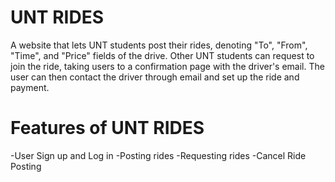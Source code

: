 # UNT RIDES

A website that lets UNT students post their rides, denoting "To", "From", "Time", and "Price" fields of the drive. Other UNT students can request to join the ride, taking users to a confirmation page with the driver's email. The user can then contact the driver through email and set up the ride and payment.

# Features of UNT RIDES

-User Sign up and Log in
-Posting rides
-Requesting rides
-Cancel Ride Posting
